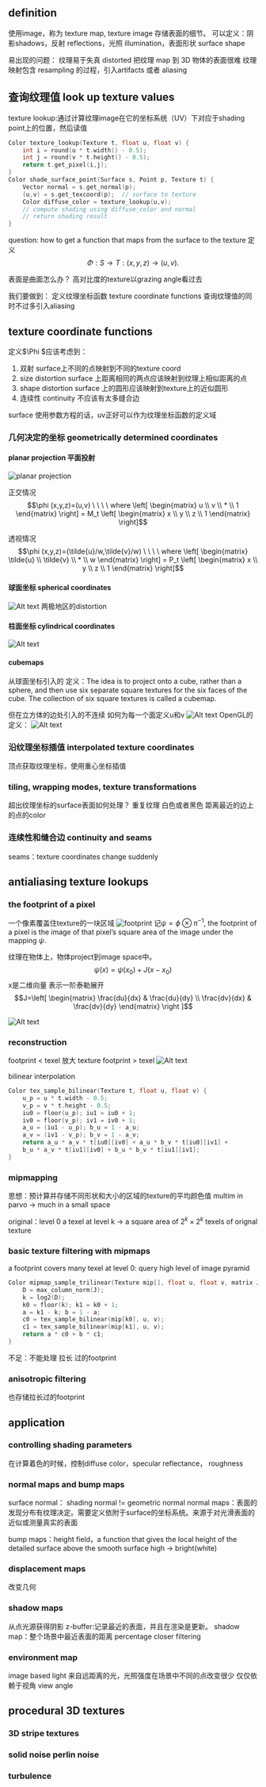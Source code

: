 ## definition
使用image，称为 texture map, texture image 存储表面的细节。
可以定义：阴影shadows，反射 reflections，光照 illumination，表面形状 surface shape

易出现的问题：
纹理易于失真 distorted
把纹理 map 到 3D 物体的表面很难
纹理映射包含 resampling 的过程，引入artifacts 或者 aliasing


## 查询纹理值 look up texture values

texture lookup:通过计算纹理image在它的坐标系统（UV）下对应于shading point上的位置，然后读值
```cpp
Color texture_lookup(Texture t, float u, float v) {
    int i = round(u * t.width() - 0.5);
    int j = round(v * t.height() - 0.5);
    return t.get_pixel(i,j);
}
Color shade_surface_point(Surface s, Point p, Texture t) {
    Vector normal = s.get_normal(p);
    (u,v) = s.get_texcoord(p);  // surface to texture
    Color diffuse_color = texture_lookup(u,v);
    // compute shading using diffuse_color and normal
    // return shading result
}

```

question: how to get a function that maps from the surface to the texture 
定义 
$$\Phi : S\rightarrow T : (x,y,z)\rightarrow (u, v). $$

表面是曲面怎么办？
高对比度的texture以grazing angle看过去

我们要做到：
定义纹理坐标函数 texture coordinate functions
查询纹理值的同时不过多引入aliasing

## texture coordinate functions
定义$\Phi $应该考虑到：
1. 双射 surface上不同的点映射到不同的texture coord
2. size distortion surface 上距离相同的两点应该映射到纹理上相似距离的点
3. shape distortion surface 上的圆形应该映射到texture上的近似圆形
4. 连续性 continuity 不应该有太多缝合边

surface 使用参数方程的话，uv正好可以作为纹理坐标函数的定义域

### 几何决定的坐标 geometrically determined coordinates

#### planar projection 平面投射
![planar projection](image-8.png)

正交情况
$$\phi (x,y,z)=(u,v) \ \ \ \  where \left[  \begin{matrix}
    u \\
    v \\
    * \\
    1
\end{matrix} \right] = M_t  \left[ \begin{matrix}
    x \\
    y \\
    z \\ 
    1
\end{matrix} \right]$$

透视情况
$$\phi (x,y,z)=(\tilde{u}/w,\tilde{v}/w) \ \ \ \  where \left[  \begin{matrix}
    \tilde{u} \\
    \tilde{v} \\
    * \\
    w
\end{matrix} \right] = P_t  \left[ \begin{matrix}
    x \\
    y \\
    z \\ 
    1
\end{matrix} \right]$$

#### 球面坐标 spherical coordinates
![Alt text](image-9.png)
两极地区的distortion

#### 柱面坐标 cylindrical coordinates
![Alt text](image-10.png)

#### cubemaps
从球面坐标引入的
定义：The idea is to project onto a cube, rather than a sphere, and then use six separate square textures for the six faces of the cube. The collection of six square textures is called a cubemap. 

但在立方体的边处引入的不连续
如何为每一个面定义u和v
![Alt text](image-11.png)
OpenGL的定义：
![Alt text](image-12.png)

### 沿纹理坐标插值 interpolated texture coordinates
顶点获取纹理坐标，使用重心坐标插值

### tiling, wrapping modes, texture transformations
超出纹理坐标的surface表面如何处理？
重复纹理
白色或者黑色
距离最近的边上的点的color

### 连续性和缝合边 continuity and seams
seams：texture coordinates change suddenly

## antialiasing texture lookups

### the footprint of a pixel
一个像素覆盖住texture的一块区域
![footprint](image-13.png)
记$\psi = \phi \otimes \pi^{-1}$, the footprint of a pixel is the image of that pixel’s square area of the image under the mapping $\psi$.

纹理在物体上，物体project到image space中。
$$\psi(x)=\psi(x_0)+J(x-x_0)$$ 
x是二维向量
表示一阶泰勒展开
$$J=\left[ \begin{matrix}
    \frac{du}{dx} & \frac{du}{dy} \\
    \frac{dv}{dx} & \frac{dv}{dy}
\end{matrix} \right ]$$

![Alt text](image-14.png)

### reconstruction
footprint < texel 放大 texture
footprint > texel
![Alt text](image-15.png)

bilinear interpolation
```cpp
Color tex_sample_bilinear(Texture t, float u, float v) {
    u_p = u * t.width - 0.5;
    v_p = v * t.height - 0.5;
    iu0 = floor(u_p); iu1 = iu0 + 1;
    iv0 = floor(v_p); iv1 = iv0 + 1;
    a_u = (iu1 - u_p); b_u = 1 - a_u;
    a_v = (iv1 - v_p); b_v = 1 - a_v;
    return a_u * a_v * t[iu0][iv0] + a_u * b_v * t[iu0][iv1] +
    b_u * a_v * t[iu1][iv0] + b_u * b_v * t[iu1][iv1];
}
```

### mipmapping
思想：预计算并存储不同形状和大小的区域的texture的平均颜色值
multim in parvo -> much in a small space

original：level 0
a texel at level k -> a square area of $2^k \times 2^k$ texels of orignal texture

### basic texture filtering with mipmaps
a footprint covers many texel at level 0: query high level of image pyramid

```cpp
Color mipmap_sample_trilinear(Texture mip[], float u, float v, matrix J) {
    D = max_column_norm(J);
    k = log2(D);
    k0 = floor(k); k1 = k0 + 1;
    a = k1 - k; b = 1 - a;
    c0 = tex_sample_bilinear(mip[k0], u, v);
    c1 = tex_sample_bilinear(mip[k1], u, v);
    return a * c0 + b * c1;
}
```
不足：不能处理 拉长 过的footprint

### anisotropic filtering
也存储拉长过的footprint

## application
### controlling shading parameters
在计算着色的时候，控制diffuse color，specular reflectance， roughness

### normal maps and bump maps
surface normal： shading normal != geometric normal
normal maps：表面的发现分布有纹理决定。需要定义依附于surface的坐标系统。来源于对光滑表面的近似或测量真实的表面

bump maps：height field，a function that gives the local height of the detailed surface above the smooth surface
high -> bright(white)

### displacement maps
改变几何

### shadow maps
从点光源获得阴影
z-buffer:记录最近的表面，并且在渲染是更新。
shadow map：整个场景中最近表面的距离
percentage closer filtering

### environment map
image based light
来自远距离的光，光照强度在场景中不同的点改变很少
仅仅依赖于视角 view angle


## procedural 3D textures

### 3D stripe textures

### solid noise  perlin noise
### turbulence
